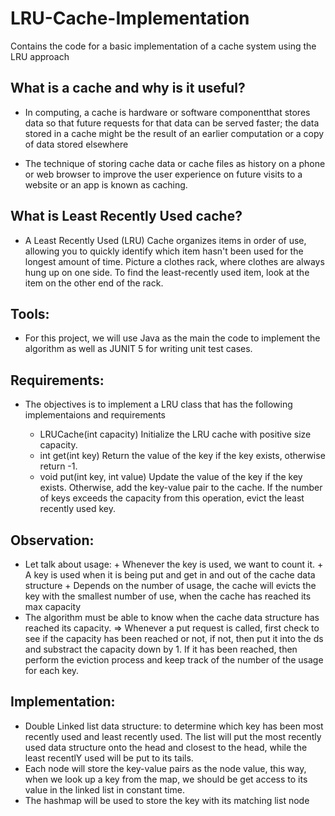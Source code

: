 # LRU-Cache-Implementation
Contains the code for a basic implementation of a cache system using the LRU approach


## What is a cache and why is it useful? 

- In computing, a cache is hardware or software componentthat stores data so that future requests for that data can be served faster; the data stored in a cache might be the result of an earlier computation or a copy of data stored elsewhere

- The technique of storing cache data or cache files as history on a phone or web browser to improve the user experience on future visits to a website or an app is known as caching. 

## What is Least Recently Used cache? 

- A Least Recently Used (LRU) Cache organizes items in order of use, allowing you to quickly identify which item hasn't been used for the longest amount of time. Picture a clothes rack, where clothes are always hung up on one side. To find the least-recently used item, look at the item on the other end of the rack.


## Tools:

- For this project, we will use Java as the main the code to implement the algorithm as well as JUNIT 5 for writing unit test cases.


## Requirements:
 
- The objectives is to implement a LRU class that has the following implementaions and requirements

	+ LRUCache(int capacity) Initialize the LRU cache with positive size capacity.
	+  int get(int key) Return the value of the key if the key exists, otherwise return -1.
	+ void put(int key, int value) Update the value of the key if the key exists. Otherwise, add the key-value pair to the cache. If the number of keys exceeds the capacity from this operation, evict the least recently used key.


## Observation: 

-  Let talk about usage:
        + Whenever the key is used, we want to count it.
        + A key is used when it is being put and get in and out of the cache data structure
        + Depends on the number of usage, the cache will evicts the key with the smallest number of use, when the cache has reached its max capacity 
- The algorithm must be able to know when the cache data structure has reached its capacity.
            => Whenever a put request is called, first check to see if the capacity has been reached or not, if not, then put it into the ds and  substract the capacity down by 1. If it has been reached, then perform the eviction process and keep track of the number of the usage for each key.

## Implementation:

- Double Linked list data structure: to determine which key has been most recently used and least recently used. The list will put the most recently used data structure onto the head and closest to the head, while the least recentlY used will be put to its tails.
- Each node will store the key-value pairs as the node value, this way, when we look up a key from the map, we should be get access to its value in the linked list in constant time.
- The hashmap will be used to store the key with its matching list node
